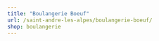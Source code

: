 ```yaml
---
title: "Boulangerie Boeuf"
url: /saint-andre-les-alpes/boulangerie-boeuf/
shop: boulangerie
---
```

